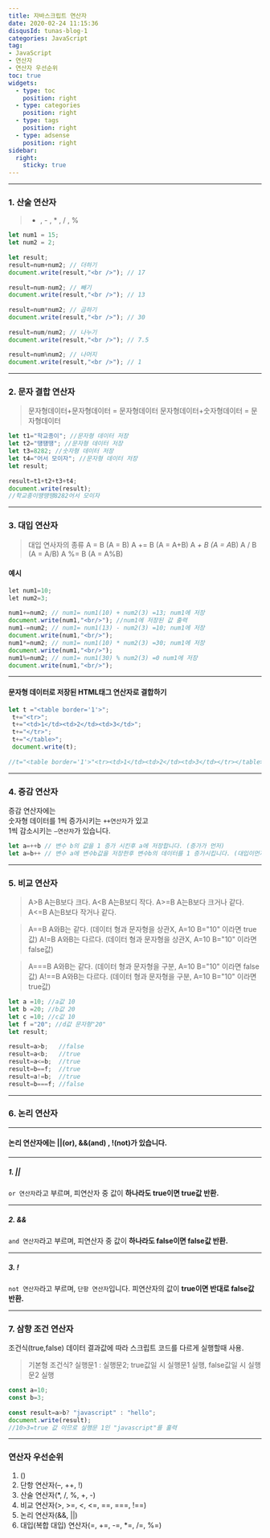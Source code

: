 ```yaml
---
title: 자바스크립트 연산자
date: 2020-02-24 11:15:36
disqusId: tunas-blog-1
categories: JavaScript
tag: 
- JavaScript
- 연산자
- 연산자 우선순위
toc: true
widgets:
  - type: toc
    position: right
  - type: categories
    position: right
  - type: tags
    position: right
  - type: adsense
    position: right
sidebar:
  right:
    sticky: true
---
```


* * *

### 1. 산술 연산자


> + , - , * , / , %

```js
let num1 = 15;  
let num2 = 2;  
  
let result;  
result=num+num2; // 더하기  
document.write(result,"<br />"); // 17  
  
result=num-num2; // 빼기  
document.write(result,"<br />"); // 13  
  
result=num*num2; // 곱하기  
document.write(result,"<br />"); // 30  
  
result=num/num2; // 나누기  
document.write(result,"<br />"); // 7.5  
  
result=num%num2; // 나머지  
document.write(result,"<br />"); // 1  
```

<!-- more -->

* * *

### 2. 문자 결합 연산자


>문자형데이터+문자형데이터 = 문자형데이터
문자형데이터+숫자형데이터 = 문자형데이터

```js
let t1="학교종이"; //문자형 데이터 저장  
let t2="떙떙땡"; //문자형 데이터 저장  
let t3=8282; //숫자형 데이터 저장  
let t4="어서 모이자"; //문자형 데이터 저장  
let result;  
  
result=t1+t2+t3+t4;  
document.write(result);  
//학교종이땡땡땡8282어서 모이자  
```

* * *

### 3. 대입 연산자


>대입 연사자의 종류
A = B  (A = B)
A += B (A = A+B)
A *+ B (A = A*B)
A / B  (A = A/B)
A %= B (A = A%B)

#### 예시

```js
let num1=10;  
let num2=3;  
  
num1+=num2; // num1= num1(10) + num2(3) =13; num1에 저장  
document.write(num1,"<br/>"); //num1에 저장된 값 출력  
num1-=num2; // num1= num1(13) - num2(3) =10; num1에 저장  
document.write(num1,"<br/>");  
num1*=num2; // num1= num1(10) * num2(3) =30; num1에 저장  
document.write(num1,"<br/>");  
num1%=num2; // num1= num1(30) % num2(3) =0 num1에 저장  
document.write(num1,"<br/>");  
```

* * *

#### 문자형 데이터로 저장된 HTML태그 연산자로 결합하기

```js
let t ="<table border='1'>";  
 t+="<tr>";  
 t+="<td>1</td><td>2</td><td>3</td>";  
 t+="</tr>";  
 t+="</table>";  
 document.write(t);  
  
//t="<table border='1'>"<tr><td>1</td><td>2</td><td>3</td></tr></table>  
```

* * *

### 4. 증감 연산자


증감 연산자에는  
숫자형 데이터를 1씩 증가시키는 `++연산자`가 있고  
1씩 감소시키는 `–연산자`가 있습니다.

```js
let a=++b // 변수 b의 값을 1 증가 시킨후 a에 저장합니다. (증가가 먼저)  
let a=b++ // 변수 a에 변수b값을 저장한후 변수b의 데이터를 1 증가시킵니다. (대입이먼저)  
```

* * *

### 5. 비교 연산자


>A>B  A는B보다 크다.
A<B  A는B보디 작다.
A>=B A는B보다 크거나 같다.
A<=B A는B보다 작거나 같다.

>A==B  A와B는 같다.   (데이터 형과 문자형을 상관X, A=10 B="10" 이라면 true값)
A!=B  A와B는 다르다. (데이터 형과 문자형을 상관X, A=10 B="10" 이라면 false값)

>A===B A와B는 같다.   (데이터 형과 문자형을 구분, A=10 B="10" 이라면 false값)
A!==B A와B는 다르다. (데이터 형과 문자형을 구분, A=10 B="10" 이라면 true값)

```js
let a =10; //a값 10  
let b =20; //b값 20  
let c =10; //c값 10  
let f ="20"; //d값 문자형"20"  
let result;  
  
result=a>b;   //false  
result=a<b;   //true  
result=a<=b;  //true  
result=b==f;  //true  
result=a!=b;  //true  
result=b===f; //false  
```

* * *

### 6. 논리 연산자

* * *

#### 논리 연산자에는 ||(or), &&(and) , !(not)가 있습니다.

* * *

##### 1. ||

`or 연산자`라고 부르며, 피연산자 중 값이 **하나라도 true이면 true값 반환.**

* * *

##### 2. &&

`and 연산자`라고 부르며, 피연산자 중 값이 **하나라도 false이면 false값 반환.**

* * *

##### 3. !

`not 연산자`라고 부르며, `단항 연산자`입니다. 피연산자의 값이 **true이면 반대로 false값 반환.**

* * *

### 7. 삼향 조건 연산자

조건식(true,false) 데이터 결과값에 따라 스크립트 코드를 다르게 실행할때 사용.

>기본형
조건식? 실행문1 : 실행문2;
true값일 시 실행문1 실행, false값일 시 실행문2 실행

```js
const a=10;  
const b=3;  
  
const result=a>b? "javascript" : "hello";  
document.write(result);  
//10>3=true 값 이므로 실행문 1인 "javascript"를 훌력  
```

* * *

### 연산자 우선순위

1.  ()
2.  단항 연산자(–, ++, !)
3.  산술 연산자(*, /, %, +, -)
4.  비교 연산자(>, >=, <, <=, ==, ===, !==)
5.  논리 연산자(&&, ||)
6.  대입(복합 대입) 연산자(=, +=, -=, *=, /=, %=)